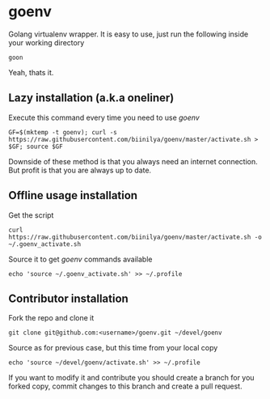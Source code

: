 # goenv

Golang virtualenv wrapper. It is easy to use, just run the following inside your working directory

	goon
	
Yeah, thats it.

## Lazy installation (a.k.a oneliner)

Execute this command every time you need to use *goenv*

    GF=$(mktemp -t goenv); curl -s https://raw.githubusercontent.com/biinilya/goenv/master/activate.sh > $GF; source $GF

Downside of these method is that you always need an internet connection. But profit is that you are always up to date.

## Offline usage installation

Get the script

	curl https://raw.githubusercontent.com/biinilya/goenv/master/activate.sh -o ~/.goenv_activate.sh
	
Source it to get *goenv* commands available

	echo 'source ~/.goenv_activate.sh' >> ~/.profile
	
## Contributor installation

Fork the repo and clone it

	git clone git@github.com:<username>/goenv.git ~/devel/goenv
	
Source as for previous case, but this time from your local copy

	echo 'source ~/devel/goenv/activate.sh' >> ~/.profile
	
If you want to modify it and contribute you should create a branch for you forked copy, commit changes to this branch and create a pull request.
